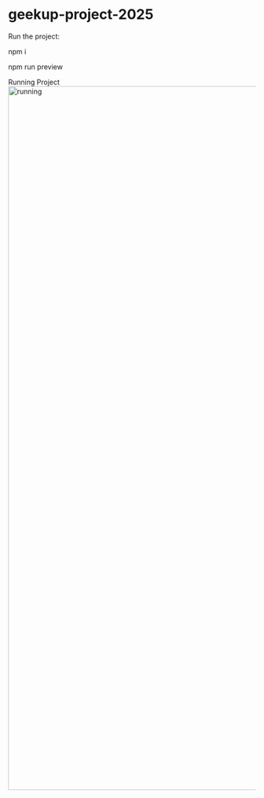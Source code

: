 # geekup-project-2025
Run the project:
<p>npm i</p>
<p>npm run preview</p>

Running Project
<img width="1431" alt="running" src="https://github.com/user-attachments/assets/e86fd764-604a-4cc0-b3d3-f4e422c76be7" />
